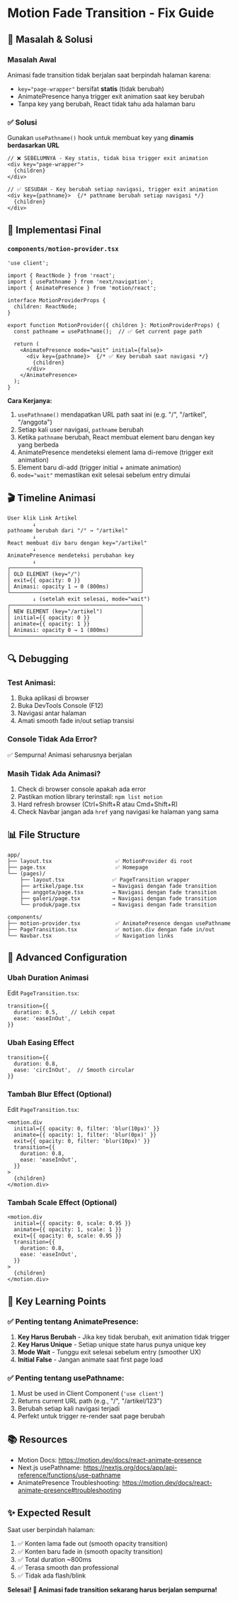 # Motion Fade Transition - Fix Guide

## 🔧 Masalah & Solusi

### Masalah Awal
Animasi fade transition tidak berjalan saat berpindah halaman karena:
- `key="page-wrapper"` bersifat **statis** (tidak berubah)
- AnimatePresence hanya trigger exit animation saat key berubah
- Tanpa key yang berubah, React tidak tahu ada halaman baru

### ✅ Solusi
Gunakan `usePathname()` hook untuk membuat key yang **dinamis berdasarkan URL**

```tsx
// ❌ SEBELUMNYA - Key statis, tidak bisa trigger exit animation
<div key="page-wrapper">
  {children}
</div>

// ✅ SESUDAH - Key berubah setiap navigasi, trigger exit animation
<div key={pathname}>  {/* pathname berubah setiap navigasi */}
  {children}
</div>
```

## 📝 Implementasi Final

### `components/motion-provider.tsx`
```tsx
'use client';

import { ReactNode } from 'react';
import { usePathname } from 'next/navigation';
import { AnimatePresence } from 'motion/react';

interface MotionProviderProps {
  children: ReactNode;
}

export function MotionProvider({ children }: MotionProviderProps) {
  const pathname = usePathname();  // ✅ Get current page path

  return (
    <AnimatePresence mode="wait" initial={false}>
      <div key={pathname}>  {/* ✅ Key berubah saat navigasi */}
        {children}
      </div>
    </AnimatePresence>
  );
}
```

**Cara Kerjanya:**
1. `usePathname()` mendapatkan URL path saat ini (e.g. "/", "/artikel", "/anggota")
2. Setiap kali user navigasi, `pathname` berubah
3. Ketika `pathname` berubah, React membuat element baru dengan key yang berbeda
4. AnimatePresence mendeteksi element lama di-remove (trigger exit animation)
5. Element baru di-add (trigger initial + animate animation)
6. `mode="wait"` memastikan exit selesai sebelum entry dimulai

## 🎬 Timeline Animasi

```
User klik Link Artikel
        ↓
pathname berubah dari "/" → "/artikel"
        ↓
React membuat div baru dengan key="/artikel"
        ↓
AnimatePresence mendeteksi perubahan key
        ↓
┌─────────────────────────────────────────┐
│ OLD ELEMENT (key="/")                   │
│ exit={{ opacity: 0 }}                   │
│ Animasi: opacity 1 → 0 (800ms)          │
└─────────────────────────────────────────┘
        ↓ (setelah exit selesai, mode="wait")
┌─────────────────────────────────────────┐
│ NEW ELEMENT (key="/artikel")            │
│ initial={{ opacity: 0 }}                │
│ animate={{ opacity: 1 }}                │
│ Animasi: opacity 0 → 1 (800ms)          │
└─────────────────────────────────────────┘
```

## 🔍 Debugging

### Test Animasi:
1. Buka aplikasi di browser
2. Buka DevTools Console (F12)
3. Navigasi antar halaman
4. Amati smooth fade in/out setiap transisi

### Console Tidak Ada Error?
✅ Sempurna! Animasi seharusnya berjalan

### Masih Tidak Ada Animasi?
1. Check di browser console apakah ada error
2. Pastikan motion library terinstall: `npm list motion`
3. Hard refresh browser (Ctrl+Shift+R atau Cmd+Shift+R)
4. Check Navbar jangan ada `href` yang navigasi ke halaman yang sama

## 📊 File Structure

```
app/
├── layout.tsx                    ✅ MotionProvider di root
├── page.tsx                      ✅ Homepage
└── (pages)/
    ├── layout.tsx               ✅ PageTransition wrapper
    ├── artikel/page.tsx         → Navigasi dengan fade transition
    ├── anggota/page.tsx         → Navigasi dengan fade transition
    ├── galeri/page.tsx          → Navigasi dengan fade transition
    └── produk/page.tsx          → Navigasi dengan fade transition

components/
├── motion-provider.tsx           ✅ AnimatePresence dengan usePathname
├── PageTransition.tsx            ✅ motion.div dengan fade in/out
└── Navbar.tsx                    ✅ Navigation links
```

## 🚀 Advanced Configuration

### Ubah Duration Animasi
Edit `PageTransition.tsx`:
```tsx
transition={{
  duration: 0.5,    // Lebih cepat
  ease: 'easeInOut',
}}
```

### Ubah Easing Effect
```tsx
transition={{
  duration: 0.8,
  ease: 'circInOut',  // Smooth circular
}}
```

### Tambah Blur Effect (Optional)
Edit `PageTransition.tsx`:
```tsx
<motion.div
  initial={{ opacity: 0, filter: 'blur(10px)' }}
  animate={{ opacity: 1, filter: 'blur(0px)' }}
  exit={{ opacity: 0, filter: 'blur(10px)' }}
  transition={{
    duration: 0.8,
    ease: 'easeInOut',
  }}
>
  {children}
</motion.div>
```

### Tambah Scale Effect (Optional)
```tsx
<motion.div
  initial={{ opacity: 0, scale: 0.95 }}
  animate={{ opacity: 1, scale: 1 }}
  exit={{ opacity: 0, scale: 0.95 }}
  transition={{
    duration: 0.8,
    ease: 'easeInOut',
  }}
>
  {children}
</motion.div>
```

## 🔑 Key Learning Points

### ✅ Penting tentang AnimatePresence:
1. **Key Harus Berubah** - Jika key tidak berubah, exit animation tidak trigger
2. **Key Harus Unique** - Setiap unique state harus punya unique key
3. **Mode Wait** - Tunggu exit selesai sebelum entry (smoother UX)
4. **Initial False** - Jangan animate saat first page load

### ✅ Penting tentang usePathname:
1. Must be used in Client Component (`'use client'`)
2. Returns current URL path (e.g., "/", "/artikel/123")
3. Berubah setiap kali navigasi terjadi
4. Perfekt untuk trigger re-render saat page berubah

## 📚 Resources

- Motion Docs: https://motion.dev/docs/react-animate-presence
- Next.js usePathname: https://nextjs.org/docs/app/api-reference/functions/use-pathname
- AnimatePresence Troubleshooting: https://motion.dev/docs/react-animate-presence#troubleshooting

## ✨ Expected Result

Saat user berpindah halaman:
1. ✅ Konten lama fade out (smooth opacity transition)
2. ✅ Konten baru fade in (smooth opacity transition)
3. ✅ Total duration ~800ms
4. ✅ Terasa smooth dan professional
5. ✅ Tidak ada flash/blink

**Selesai! 🎉 Animasi fade transition sekarang harus berjalan sempurna!**
